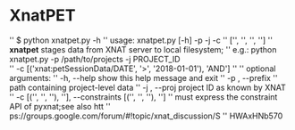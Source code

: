 # XnatPET


'' $ python xnatpet.py -h
'' usage: xnatpet.py [-h] -p <path> -j <ID> -c
'' ['<param>', '<logical>', '<value>', '<LOGICAL>']
'' 
**xnatpet** stages data from XNAT server to local filesystem; 
'' e.g.:  python xnatpet.py -p /path/to/projects -j PROJECT_ID \
''                          -c [('xnat:petSessionData/DATE', '>', '2018-01-01'), 'AND']
'' 
'' optional arguments:
'' -h, --help            show this help message and exit
'' -p <path>, --prefix <path>
'' path containing project-level data
'' -j <ID>, --proj <ID>  project ID as known by XNAT
'' -c [('<param>', '<logical>', '<value>'), '<LOGICAL>'], --constraints [('<param>', '<logical>', '<value>'), '<LOGICAL>']
'' must express the constraint API of pyxnat;see also htt
'' ps://groups.google.com/forum/#!topic/xnat_discussion/S
'' HWAxHNb570